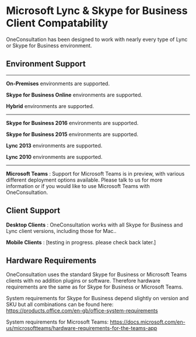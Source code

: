 # Microsoft Lync & Skype for Business Client Compatability

OneConsultation has been designed to work with nearly every type of Lync or Skype for Business environment.

## Environment Support
---
**On-Premises** environments are supported.

**Skype for Business Online** environments are supported.

**Hybrid** environments are supported.


---
**Skype for Business 2016** environments are supported.

**Skype for Business 2015** environments are supported.

**Lync 2013** environments are supported.

**Lync 2010** environments are supported.


---
**Microsoft Teams** : Support for Microsoft Teams is in preview, with various different deployment options available. Please talk to us for more information or if you would like to use Microsoft Teams with OneConsultation.

## Client Support

**Desktop Clients** : OneConsultation works with all Skype for Business and Lync client versions, including those for Mac..

**Mobile Clients** : [testing in progress. please check back later.] 

## Hardware Requirements

OneConsultation uses the standard Skype for Business or Microsoft Teams clients with no addition plugins or software. Therefore hardware requirements are the same as for Skype for Business or Microsoft Teams.

System requirements for Skype for Business depend slightly on version and SKU but all combinations can be found here: https://products.office.com/en-gb/office-system-requirements

System requirements for Microsoft Teams: https://docs.microsoft.com/en-us/microsoftteams/hardware-requirements-for-the-teams-app
